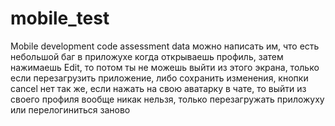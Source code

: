 # mobile_test
Mobile development code assessment data
можно написать им, что есть небольшой баг в приложухе
когда открываешь профиль, затем нажимаешь Edit, то потом ты не можешь выйти из этого экрана, только если перезагрузить приложение, либо сохранить изменения, кнопки cancel нет
так же, если нажать на свою аватарку в чате, то выйти из своего профиля вообще никак нельзя, только перезагружать приложуху или перелогиниться заново